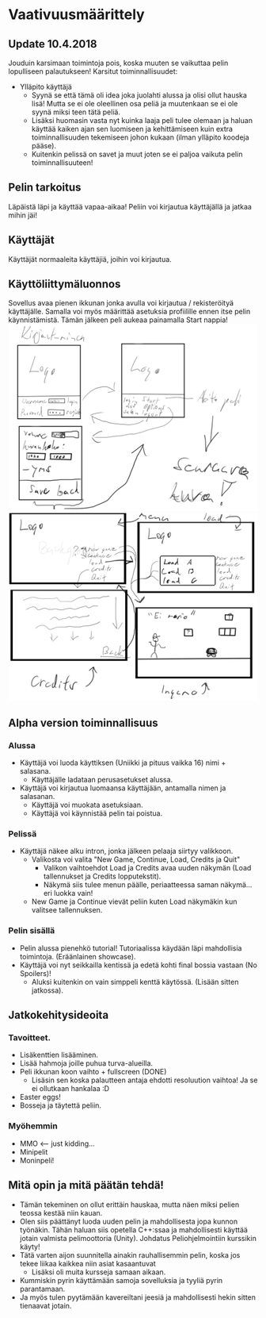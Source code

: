 # Vaativuusmäärittely
## Update 10.4.2018
Jouduin karsimaan toimintoja pois, koska muuten se vaikuttaa pelin lopulliseen palautukseen!
Karsitut toiminnallisuudet:
- Ylläpito käyttäjä
  - Syynä se että tämä oli idea joka juolahti alussa ja olisi ollut hauska lisä! Mutta se ei ole oleellinen osa peliä ja muutenkaan se ei ole syynä miksi teen tätä peliä.
  - Lisäksi huomasin vasta nyt kuinka laaja peli tulee olemaan ja haluan käyttää kaiken ajan sen luomiseen ja kehittämiseen kuin extra toiminnallisuuden tekemiseen johon kukaan (ilman ylläpito koodeja pääse).
  - Kuitenkin pelissä on savet ja muut joten se ei paljoa vaikuta pelin toiminnallisuuteen!

## Pelin tarkoitus
Läpäistä läpi ja käyttää vapaa-aikaa! Peliin voi kirjautua käyttäjällä ja jatkaa mihin jäi!

## Käyttäjät
Käyttäjät normaaleita käyttäjiä, joihin voi kirjautua.

## Käyttöliittymäluonnos
Sovellus avaa pienen ikkunan jonka avulla voi kirjautua / rekisteröityä käyttäjälle.
Samalla voi myös määrittää asetuksia profiilille ennen itse pelin käynnistämistä.
Tämän jälkeen peli aukeaa painamalla Start nappia!
![Login](https://github.com/Mirex97/2D-Scroller-otm-harjoitustyo/blob/master/dokumentointi/kuvat/Login.png.png)
![Ingame](https://github.com/Mirex97/2D-Scroller-otm-harjoitustyo/blob/master/dokumentointi/kuvat/Ingame.png)

## Alpha version toiminnallisuus
### Alussa
- Käyttäjä voi luoda käyttiksen (Uniikki ja pituus vaikka 16) nimi + salasana.
  - Käyttäjälle ladataan perusasetukset alussa.
- Käyttäjä voi kirjautua luomaansa käyttäjään, antamalla nimen ja salasanan.
  - Käyttäjä voi muokata asetuksiaan.
  - Käyttäjä voi käynnistää pelin tai poistua.

### Pelissä
- Käyttäjä näkee alku intron, jonka jälkeen pelaaja siirtyy valikkoon.
  - Valikosta voi valita "New Game, Continue, Load, Credits ja Quit"
    - Valikon vaihtoehdot Load ja Credits avaa uuden näkymän (Load tallennukset ja Credits lopputekstit).
    - Näkymä siis tulee menun päälle, periaatteessa saman näkymä... eri luokka vain!
  - New Game ja Continue vievät peliin kuten Load näkymäkin kun valitsee tallennuksen.

### Pelin sisällä
- Pelin alussa pienehkö tutorial! Tutoriaalissa käydään läpi mahdollisia toimintoja. (Eräänlainen showcase).
- Käyttäjä voi nyt seikkailla kentissä ja edetä kohti final bossia vastaan (No Spoilers)!
  - Aluksi kuitenkin on vain simppeli kenttä käytössä. (Lisään sitten jatkossa).

## Jatkokehitysideoita
### Tavoitteet.
- Lisäkenttien lisääminen.
- Lisää hahmoja joille puhua turva-alueilla.
- Peli ikkunan koon vaihto + fullscreen  (DONE) 
  - Lisäsin sen koska palautteen antaja ehdotti resoluution vaihtoa! Ja se ei ollutkaan hankalaa :D
- Easter eggs!
- Bosseja ja täytettä peliin.

### Myöhemmin
- MMO <-- just kidding...
- Minipelit
- Moninpeli!

## Mitä opin ja mitä päätän tehdä!
- Tämän tekeminen on ollut erittäin hauskaa, mutta näen miksi pelien teossa kestää niin kauan.
- Olen siis päättänyt luoda uuden pelin ja mahdollisesta jopa kunnon työnäkin. Tähän haluan siis opetella C++:ssaa ja mahdollisesti käyttää jotain valmista pelimoottoria (Unity). Johdatus Peliohjelmointiin kurssikin käyty!
- Tätä varten aijon suunnitella ainakin rauhallisemmin pelin, koska jos tekee liikaa kaikkea niin asiat kasaantuvat
  - Lisäksi oli muita kursseja samaan aikaan.
- Kummiskin pyrin käyttämään samoja sovelluksia ja tyyliä pyrin parantamaan.
- Ja myös tulen pyytämään kavereiltani jeesiä ja mahdollisesti hekin sitten tienaavat jotain.

